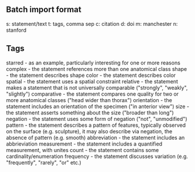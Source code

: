 


Batch import format 
-------------------

s: statement/text 
t: tags, comma sep
c: citation
d: doi
m: manchester
n: stanford

Tags
----

starred - as an example, particularly interesting for one or more reasons
complex - the statement references more than one anatomical class
shape - the statement describes shape
color - the statement describes color
spatial - the statement uses a spatial constraint
relative - the statement makes a statement that is not universally comparable ("strongly", "weakly", "slightly")
comparative - the statement compares one quality for two or more anatomical classes ("head wider than thorax")
orientation - the statement includes an orientation of the specimen ("in anterior view")
size - the statement asserts something about the size ("broader than long")
negation - the statement uses some form of negation ("not", "unmodified")
pattern - the statement describes a pattern of features, typically observed on the surface (e.g. sculpture), it may also describe via negation, the absence of pattern (e.g. smooth)
abbreviation - the statement includes an abbrieviation
measurement - the statement includes a quantified measurement, with unites
count - the statement contains some cardinality/enumeration 
frequency - the statement discusses variation (e.g. "frequently", "rarely", "or" etc.)
